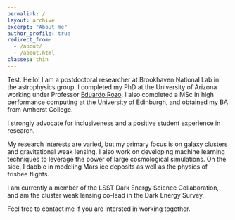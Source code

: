 ```yaml
---
permalink: /
layout: archive
excerpt: "About me"
author_profile: true
redirect_from: 
  - /about/
  - /about.html
classes: thin
---
```

Test. Hello! I am a postdoctoral researcher at Brookhaven National Lab in the astrophysics group. I completed my PhD at the University of Arizona working under Professor [Eduardo Rozo](http://w3.physics.arizona.edu/people/eduardo-rozo). I also completed a MSc in high performance computing at the University of Edinburgh, and obtained my BA from Amherst College.

I strongly advocate for inclusiveness and a positive student experience in research.

My research interests are varied, but my primary focus is on galaxy clusters and gravitational weak lensing. I also work on developing machine learning techniques to leverage the power of large cosmological simulations. On the side, I dabble in modeling Mars ice deposits as well as the physics of frisbee flights.

I am currently a member of the LSST Dark Energy Science Collaboration, and am the cluster weak lensing co-lead in the Dark Energy Survey.

Feel free to contact me if you are intersted in working together.